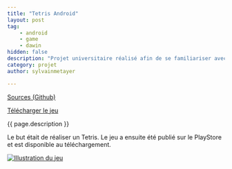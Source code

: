```yaml
---
title: "Tetris Android"
layout: post
tag: 
    - android
    - game
    - dawin
hidden: false
description: "Projet universitaire réalisé afin de se familiariser avec le développement d'application Android."
category: projet
author: sylvainmetayer

---
```


[Sources (Github)](https://github.com/sylvainmetayer/tetris)

[Télécharger le jeu](https://play.google.com/store/apps/details?id=fr.sylvainmetayer.tetris)

{{ page.description }}

Le but était de réaliser un Tetris. Le jeu a ensuite été publié sur le PlayStore et est disponible au téléchargement.

[![Illustration du jeu](projets/tetris.png)](https://play.google.com/store/apps/details?id=fr.sylvainmetayer.tetris)